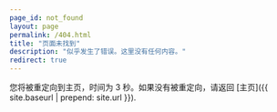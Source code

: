 ```yaml
---
page_id: not_found
layout: page
permalink: /404.html
title: "页面未找到"
description: "似乎发生了错误。这里没有任何内容。"
redirect: true
---
```


您将被重定向到主页，时间为 3 秒。如果没有被重定向，请返回 [主页]({{ site.baseurl | prepend: site.url }}).
